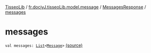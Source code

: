 [TisseoLib](../../index.md) / [fr.docjyJ.tisseoLib.model.message](../index.md) / [MessagesResponse](index.md) / [messages](./messages.md)

# messages

`val messages: `[`List`](https://kotlinlang.org/api/latest/jvm/stdlib/kotlin.collections/-list/index.html)`<`[`Message`](../-message/index.md)`>` [(source)](https://github.com/docjyJ/TisseoLib/tree/master/src/main/kotlin/fr/docjyJ/tisseoLib/model/message/MessagesResponse.kt#L11)